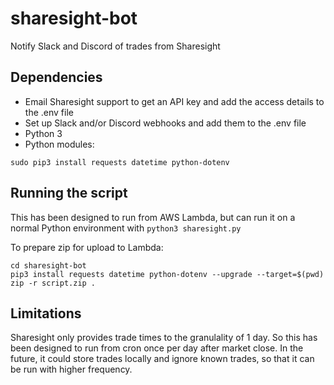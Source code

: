 # sharesight-bot
Notify Slack and Discord of trades from Sharesight

## Dependencies
* Email Sharesight support to get an API key and add the access details to the .env file
* Set up Slack and/or Discord webhooks and add them to the .env file
* Python 3
* Python modules:
```
sudo pip3 install requests datetime python-dotenv
```

## Running the script
This has been designed to run from AWS Lambda, but can run it on a normal Python environment with `python3 sharesight.py`

To prepare zip for upload to Lambda:
```
cd sharesight-bot
pip3 install requests datetime python-dotenv --upgrade --target=$(pwd)
zip -r script.zip .
```

## Limitations
Sharesight only provides trade times to the granulality of 1 day. So this has been designed to run from cron once per day after market close. In the future, it could store trades locally and ignore known trades, so that it can be run with higher frequency.
